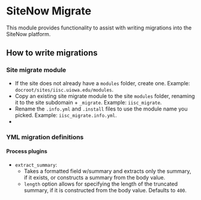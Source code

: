# SiteNow Migrate

This module provides functionality to assist with writing migrations into the SiteNow platform.

## How to write migrations

### Site migrate module
- If the site does not already have a `modules` folder, create one. Example: `docroot/sites/iisc.uiowa.edu/modules`.
- Copy an existing site migrate module to the site `modules` folder, renaming it to the site subdomain + `_migrate`. Example:  `iisc_migrate`.
- Rename the `.info.yml` and `.install` files to use the module name you picked. Example: `iisc_migrate.info.yml`.
-

### YML migration definitions

#### Process plugins
- `extract_summary`:
  - Takes a formatted field w/summary and extracts only the summary, if it exists, or constructs a summary from the body value.
  - `length` option allows for specifying the length of the truncated summary, if it is constructed from the body value. Defaults to `400`.

